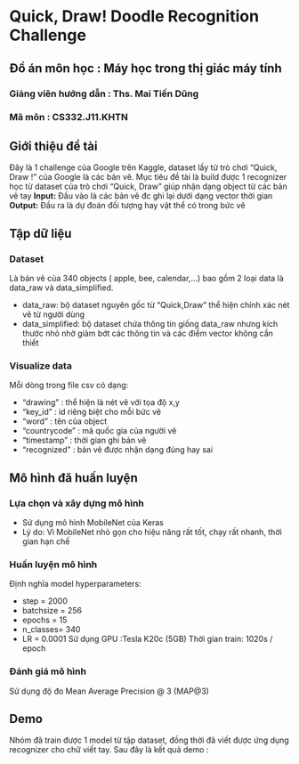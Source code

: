 # Quick, Draw! Doodle Recognition Challenge
## Đồ án môn học : Máy học trong thị giác máy tính
### Giảng viên hướng dẫn : Ths. Mai Tiến Dũng
### Mã môn : CS332.J11.KHTN
## Giới thiệu đề tài
Đây là 1 challenge của Google trên Kaggle, dataset lấy từ trò chơi “Quick, Draw !” của Google là các bản vẽ. Mục tiêu đề tài là build được 1 recognizer học từ dataset của trò chơi “Quick, Draw” giúp nhận dạng object từ các bản vẽ tay
**Input:** Đầu vào là các bản vẽ đc ghi lại dưới dạng vector thời gian
**Output:** Đầu ra là dự đoán đối tượng hay vật thể có trong bức vẽ
## Tập dữ liệu
### Dataset
Là bản vẽ của 340 objects ( apple, bee, calendar,...) bao gồm 2 loại data là data_raw và data_simplified. 
*	data_raw: bộ dataset nguyên gốc từ “Quick,Draw” thể hiện chính xác nét vẽ từ người dùng
*	data_simplified: bộ dataset chứa thông tin giống data_raw nhưng kích thước nhỏ nhờ giảm bớt các thông tin và các điểm vector không cần thiết
### Visualize data
Mỗi dòng trong file csv có dạng: 
*	“drawing” : thể hiện là nét vẽ với tọa độ x,y
*	“key_id” : id riêng biệt cho mỗi bức vẽ
*	“word” : tên của object
*	“countrycode” : mã quốc gia của người vẽ
*	“timestamp” : thời gian ghi bản vẽ
*	“recognized” : bản vẽ được nhận dạng đúng hay sai
## Mô hình đã huấn luyện
### Lựa chọn và xây dựng mô hình
*	Sử dụng mô hình MobileNet của Keras
*	Lý do: Vì MobileNet nhỏ gọn cho hiệu năng rất tốt, chạy rất nhanh, thời gian hạn chế
### Huấn luyện mô hình
Định nghĩa model hyperparameters:
*	step = 2000 
*	batchsize = 256
*	epochs = 15
*	n_classes= 340
*	LR = 0.0001
Sử dụng GPU :Tesla K20c (5GB)
Thời gian train: 1020s / epoch
### Đánh giá mô hình
Sử dụng độ đo Mean Average Precision @ 3 (MAP@3)
## Demo
Nhóm đã train được 1 model từ tập dataset, đồng thời đã viết được ứng dụng recognizer cho chữ viết tay. Sau đây là kết quả demo :
